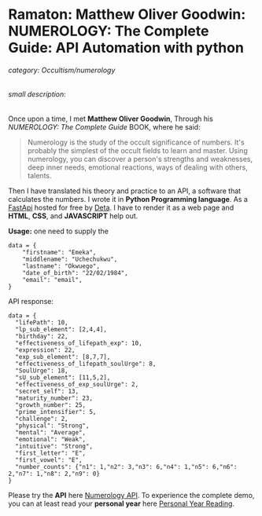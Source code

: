 # Ramaton: Matthew Oliver Goodwin: NUMEROLOGY: The Complete Guide: API Automation with python

###### category: Occultism/numerology

###### small description:
Once upon a time, I met **Matthew Oliver Goodwin**, Through his _NUMEROLOGY: The Complete Guide_ BOOK, where he said:

>Numerology is the study of the occult significance of numbers. It's probably the simplest of the occult fields to learn and master. Using numerology, you can discover a person's strengths and weaknesses, deep inner needs, emotional reactions, ways of dealing with others, talents.

Then I have translated his theory and practice to an API, a software that calculates the numbers. I wrote it in **Python Programming language**. As a [FastApi](https://fastapi.tiangolo.com/) hosted for free by [Deta](https://www.deta.sh/). I have to render it as a web page and **HTML**, **CSS**, and **JAVASCRIPT** help out.

**Usage:** one need to supply the
```
data = {
    "firstname": "Emeka",
    "middlename": "Uchechukwu",
    "lastname": "Okwuego",
    "date_of_birth": "22/02/1984",
    "email": "email",
}
```
API response: 

```
data = {
  "lifePath": 10,
  "lp_sub_element": [2,4,4],
  "birthday": 22,
  "effectiveness_of_lifepath_exp": 10,
  "expression": 22,
  "exp_sub_element": [8,7,7],
  "effectiveness_of_lifepath_soulUrge": 8,
  "SoulUrge": 18,
  "sU_sub_element": [11,5,2],
  "effectiveness_of_exp_soulUrge": 2,
  "secret_self": 13,
  "maturity_number": 23,
  "growth_number": 25,
  "prime_intensifier": 5,
  "challenge": 2,
  "physical": "Strong",
  "mental": "Average",
  "emotional": "Weak",
  "intuitive": "Strong",
  "first_letter": "E",
  "first_vowel": "E",
  "number_counts": {"n1": 1,"n2": 3,"n3": 6,"n4": 1,"n5": 6,"n6": 2,"n7": 1,"n8": 2,"n9": 0}
}
```

Please try the **API** here [Numerology API](https://su16oe.deta.dev/docs#/).
To experience the complete demo, you can at least read your **personal year** here [Personal Year Reading](https://princely.com.ng/demo).

